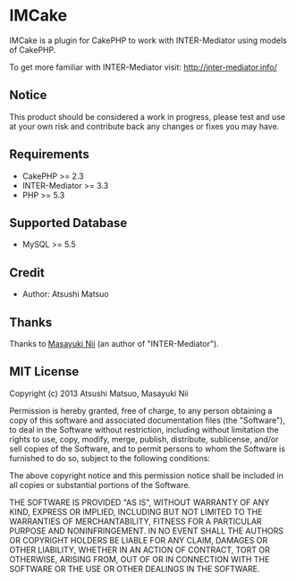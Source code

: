 # IMCake

IMCake is a plugin for CakePHP to work with INTER-Mediator using models of CakePHP.

To get more familiar with INTER-Mediator visit: http://inter-mediator.info/

## Notice

This product should be considered a work in progress, please test and use at your own risk and contribute back any changes or fixes you may have.

## Requirements

* CakePHP >= 2.3
* INTER-Mediator >= 3.3
* PHP >= 5.3

## Supported Database

* MySQL >= 5.5

## Credit

* Author: Atsushi Matsuo

## Thanks

Thanks to [Masayuki Nii](http://msyk.net/) (an author of "INTER-Mediator").

## MIT License

Copyright (c) 2013 Atsushi Matsuo, Masayuki Nii

Permission is hereby granted, free of charge, to any person obtaining a copy of
this software and associated documentation files (the "Software"), to deal in
the Software without restriction, including without limitation the rights to
use, copy, modify, merge, publish, distribute, sublicense, and/or sell copies
of the Software, and to permit persons to whom the Software is furnished to do
so, subject to the following conditions:

The above copyright notice and this permission notice shall be included in all
copies or substantial portions of the Software.

THE SOFTWARE IS PROVIDED "AS IS", WITHOUT WARRANTY OF ANY KIND, EXPRESS OR
IMPLIED, INCLUDING BUT NOT LIMITED TO THE WARRANTIES OF MERCHANTABILITY,
FITNESS FOR A PARTICULAR PURPOSE AND NONINFRINGEMENT. IN NO EVENT SHALL THE
AUTHORS OR COPYRIGHT HOLDERS BE LIABLE FOR ANY CLAIM, DAMAGES OR OTHER
LIABILITY, WHETHER IN AN ACTION OF CONTRACT, TORT OR OTHERWISE, ARISING FROM,
OUT OF OR IN CONNECTION WITH THE SOFTWARE OR THE USE OR OTHER DEALINGS IN THE
SOFTWARE.